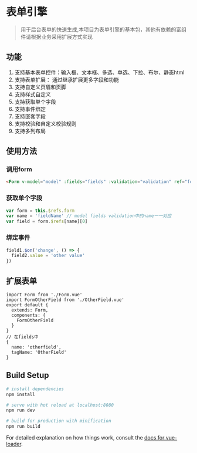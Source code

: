 # 表单引擎

> 用于后台表单的快速生成,本项目为表单引擎的基本包，其他有依赖的富组件请根据业务采用扩展方式实现

## 功能
1. 支持基本表单控件：输入框、文本框、多选、单选、下拉、布尔、静态html
1. 支持表单扩展： 通过继承扩展更多字段和功能
1. 支持自定义页眉和页脚
1. 支持样式自定义
1. 支持获取单个字段
1. 支持事件绑定
1. 支持嵌套字段
1. 支持校验和自定义校验规则
1. 支持多列布局

## 使用方法

### 调用form
```html
<Form v-model="model" :fields="fields" :validation="validation" ref="form" @submit="onSubmit" />
```
### 获取单个字段
```javascript
var form = this.$refs.form
var name = 'fieldName' // model fields validation中的name一一对应
var field = form.$refs[name][0]
```
### 绑定事件
```javascript
field1.$on('change', () => {
  field2.value = 'other value'
})
```

## 扩展表单
```
import Form from './Form.vue'
import FormOtherField from './OtherField.vue'
export default {
  extends: Form,
  components: {
    FormOtherField
  }
}
// 在fields中
{
  name: 'otherfield',
  tagName: 'OtherField'
}
```

## Build Setup

``` bash
# install dependencies
npm install

# serve with hot reload at localhost:8080
npm run dev

# build for production with minification
npm run build
```

For detailed explanation on how things work, consult the [docs for vue-loader](http://vuejs.github.io/vue-loader).
